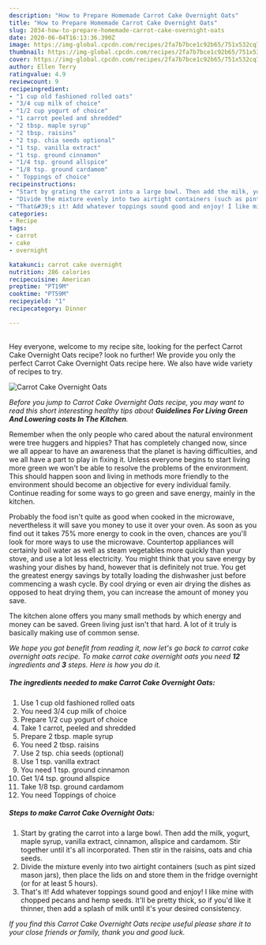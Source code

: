 ```yaml
---
description: "How to Prepare Homemade Carrot Cake Overnight Oats"
title: "How to Prepare Homemade Carrot Cake Overnight Oats"
slug: 2034-how-to-prepare-homemade-carrot-cake-overnight-oats
date: 2020-06-04T16:13:36.390Z
image: https://img-global.cpcdn.com/recipes/2fa7b7bce1c92b65/751x532cq70/carrot-cake-overnight-oats-recipe-main-photo.jpg
thumbnail: https://img-global.cpcdn.com/recipes/2fa7b7bce1c92b65/751x532cq70/carrot-cake-overnight-oats-recipe-main-photo.jpg
cover: https://img-global.cpcdn.com/recipes/2fa7b7bce1c92b65/751x532cq70/carrot-cake-overnight-oats-recipe-main-photo.jpg
author: Ellen Terry
ratingvalue: 4.9
reviewcount: 9
recipeingredient:
- "1 cup old fashioned rolled oats"
- "3/4 cup milk of choice"
- "1/2 cup yogurt of choice"
- "1 carrot peeled and shredded"
- "2 tbsp. maple syrup"
- "2 tbsp. raisins"
- "2 tsp. chia seeds optional"
- "1 tsp. vanilla extract"
- "1 tsp. ground cinnamon"
- "1/4 tsp. ground allspice"
- "1/8 tsp. ground cardamom"
- " Toppings of choice"
recipeinstructions:
- "Start by grating the carrot into a large bowl. Then add the milk, yogurt, maple syrup, vanilla extract, cinnamon, allspice and cardamom. Stir together until it&#39;s all incorporated. Then stir in the raisins, oats and chia seeds."
- "Divide the mixture evenly into two airtight containers (such as pint sized mason jars), then place the lids on and store them in the fridge overnight (or for at least 5 hours)."
- "That&#39;s it! Add whatever toppings sound good and enjoy! I like mine with chopped pecans and hemp seeds. It&#39;ll be pretty thick, so if you&#39;d like it thinner, then add a splash of milk until it&#39;s your desired consistency."
categories:
- Recipe
tags:
- carrot
- cake
- overnight

katakunci: carrot cake overnight 
nutrition: 286 calories
recipecuisine: American
preptime: "PT19M"
cooktime: "PT59M"
recipeyield: "1"
recipecategory: Dinner

---
```

<br>
Hey everyone, welcome to my recipe site, looking for the perfect Carrot Cake Overnight Oats recipe? look no further! We provide you only the perfect Carrot Cake Overnight Oats recipe here. We also have wide variety of recipes to try.
<br>


![Carrot Cake Overnight Oats](https://img-global.cpcdn.com/recipes/2fa7b7bce1c92b65/751x532cq70/carrot-cake-overnight-oats-recipe-main-photo.jpg)

<i>Before you jump to Carrot Cake Overnight Oats recipe, you may want to read this short interesting healthy tips about 
<strong>Guidelines For Living Green And Lowering costs In The Kitchen</strong>.</i>
</br>

Remember when the only people who cared about the natural environment were tree huggers and hippies? That has completely changed now, since we all appear to have an awareness that the planet is having difficulties, and we all have a part to play in fixing it. Unless everyone begins to start living more green we won't be able to resolve the problems of the environment. This should happen soon and living in methods more friendly to the environment should become an objective for every individual family. Continue reading for some ways to go green and save energy, mainly in the kitchen.

Probably the food isn't quite as good when cooked in the microwave, nevertheless it will save you money to use it over your oven. As soon as you find out it takes 75% more energy to cook in the oven, chances are you'll look for more ways to use the microwave. Countertop appliances will certainly boil water as well as steam vegetables more quickly than your stove, and use a lot less electricity. You might think that you save energy by washing your dishes by hand, however that is definitely not true. You get the greatest energy savings by totally loading the dishwasher just before commencing a wash cycle. By cool drying or even air drying the dishes as opposed to heat drying them, you can increase the amount of money you save.

The kitchen alone offers you many small methods by which energy and money can be saved. Green living just isn't that hard. A lot of it truly is basically making use of common sense.


<i>We hope you got benefit from reading it, now let's go back to carrot cake overnight oats recipe. To make carrot cake overnight oats you need <strong>12</strong> ingredients and <strong>3</strong> steps. Here is how you do it.
</i>

##### The ingredients needed to make Carrot Cake Overnight Oats:

1. Use 1 cup old fashioned rolled oats
1. You need 3/4 cup milk of choice
1. Prepare 1/2 cup yogurt of choice
1. Take 1 carrot, peeled and shredded
1. Prepare 2 tbsp. maple syrup
1. You need 2 tbsp. raisins
1. Use 2 tsp. chia seeds (optional)
1. Use 1 tsp. vanilla extract
1. You need 1 tsp. ground cinnamon
1. Get 1/4 tsp. ground allspice
1. Take 1/8 tsp. ground cardamom
1. You need  Toppings of choice


##### Steps to make Carrot Cake Overnight Oats:

1. Start by grating the carrot into a large bowl. Then add the milk, yogurt, maple syrup, vanilla extract, cinnamon, allspice and cardamom. Stir together until it&#39;s all incorporated. Then stir in the raisins, oats and chia seeds.
1. Divide the mixture evenly into two airtight containers (such as pint sized mason jars), then place the lids on and store them in the fridge overnight (or for at least 5 hours).
1. That&#39;s it! Add whatever toppings sound good and enjoy! I like mine with chopped pecans and hemp seeds. It&#39;ll be pretty thick, so if you&#39;d like it thinner, then add a splash of milk until it&#39;s your desired consistency.


<i>If you find this Carrot Cake Overnight Oats recipe useful please share it to your close friends or family, thank you and good luck.</i>

